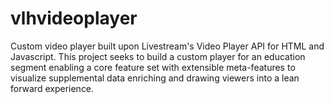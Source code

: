 vlhvideoplayer
==============

Custom video player built upon Livestream's Video Player API for HTML and Javascript. This project seeks to build a custom player for an education segment enabling a core feature set with extensible meta-features to visualize supplemental data enriching and drawing viewers into a lean forward experience. 
